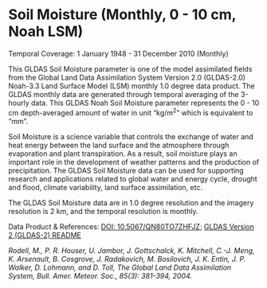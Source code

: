 # Soil Moisture (Monthly, 0 - 10 cm, Noah LSM)
Temporal Coverage: 1 January 1948 - 31 December 2010 (Monthly)

This GLDAS Soil Moisture parameter is one of the model assimilated fields from the Global Land Data Assimilation System Version 2.0 (GLDAS-2.0) Noah-3.3 Land Surface Model (LSM) monthly 1.0 degree data product. The GLDAS monthly data are generated through temporal averaging of the 3-hourly data. This GLDAS Noah Soil Moisture parameter represents the 0 - 10 cm depth-averaged amount of water in unit “kg/m<sup>2</sup>” which is equivalent to “mm”.  

Soil Moisture is a science variable that controls the exchange of water and heat energy between the land surface and the atmosphere through evaporation and plant transpiration. As a result, soil moisture plays an important role in the development of weather patterns and the production of precipitation. The GLDAS Soil Moisture data can be used for supporting research and applications related to global water and energy cycle, drought and flood, climate variability, land surface assimilation, etc.

The GLDAS Soil Moisture data are in 1.0 degree resolution and the imagery resolution is 2 km, and the temporal resolution is monthly.

Data Product & References: [DOI: 10.5067/QN80TO7ZHFJZ](https://disc.gsfc.nasa.gov/datacollection/GLDAS_NOAH10_M_2.0.html);
[GLDAS Version 2 (GLDAS-2) README](https://hydro1.gesdisc.eosdis.nasa.gov/data/GLDAS/README_GLDAS2.pdf)

*Rodell, M., P. R. Houser, U. Jambor, J. Gottschalck, K. Mitchell, C.-J. Meng, K. Arsenault, B. Cosgrove, J. Radakovich, M. Bosilovich, J. K. Entin, J. P. Walker, D. Lohmann, and D. Toll, The Global Land Data Assimilation System, Bull. Amer. Meteor. Soc., 85(3): 381-394, 2004.*
